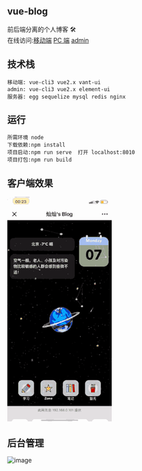 ## vue-blog

前后端分离的个人博客 🛠️  
在线访问:[移动端](http://cc.ztsky.com) [PC 端](http://cc.ztsky.com:8011) [admin](http://cc.ztsky.com:8010)

## 技术栈

```
移动端: vue-cli3 vue2.x vant-ui
admin: vue-cli3 vue2.x element-ui
服务器: egg sequelize mysql redis nginx
```

## 运行

```
所需环境 node
下载依赖:npm install
项目启动:npm run serve  打开 localhost:8010
项目打包:npm run build
```

## 客户端效果

![image](https://github.com/z253573760/vue-blog/blob/master/src/assets/image/blog.gif?raw=true)

## 后台管理

![image](https://github.com/z253573760/vue-blog/blob/master/src/assets/image/admin.png?raw=true)
